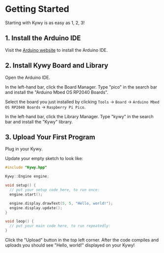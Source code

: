 <!--
SPDX-FileCopyrightText: 2025 KOINSLOT, Inc.

SPDX-License-Identifier: GPL-3.0-or-later
-->

# Getting Started

Starting with Kywy is as easy as 1, 2, 3!

## 1. Install the Arduino IDE

Visit the [Arduino website](https://www.arduino.cc/en/software/) to install the Arduino IDE.

## 2. Install Kywy Board and Library

Open the Arduino IDE.

In the left-hand bar, click the Board Manager. Type "pico" in the search bar and install the "Arduino Mbed OS RP2040
Boards".

Select the board you just installed by clicking `Tools` -> `Board` -> `Arduino Mbed OS RP2040 Boards` -> `Raspberry Pi
Pico`.

In the left-hand bar, click the Library Manager. Type "kywy" in the search bar and install the "Kywy" library.

## 3. Upload Your First Program

Plug in your Kywy.

Update your empty sketch to look like:

```c++
#include "Kywy.hpp"

Kywy::Engine engine;

void setup() {
  // put your setup code here, to run once:
  engine.start();

  engine.display.drawText(5, 5, "Hello, world!");
  engine.display.update();
}

void loop() {
  // put your main code here, to run repeatedly:
}
```

Click the "Upload" button in the top left corner. After the code compiles and uploads you should see "Hello,
world!" displayed on your Kywy!
